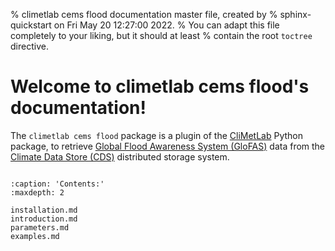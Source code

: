 % climetlab cems flood documentation master file, created by
% sphinx-quickstart on Fri May 20 12:27:00 2022.
% You can adapt this file completely to your liking, but it should at least
% contain the root `toctree` directive.

# Welcome to climetlab cems flood's documentation!

The `climetlab cems flood` package is a plugin of the [CliMetLab](https://climetlab.readthedocs.io/en/latest/index.html) Python package, to retrieve [Global Flood Awareness System (GloFAS)](https://www.globalfloods.eu/general-information/about-glofas/) data from the [Climate Data Store (CDS)](https://cds.climate.copernicus.eu/#!/home) distributed storage system.


```{note} Is currently not possible to download EFAS (coming soon)
```

```{toctree}
:caption: 'Contents:'
:maxdepth: 2

installation.md
introduction.md
parameters.md
examples.md

```

